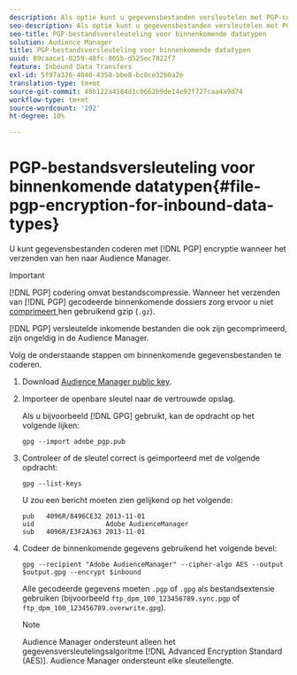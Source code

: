 ```yaml
---
description: Als optie kunt u gegevensbestanden versleutelen met PGP-codering wanneer u ze naar de Audience Manager verzendt.
seo-description: Als optie kunt u gegevensbestanden versleutelen met PGP-codering wanneer u ze naar de Audience Manager verzendt.
seo-title: PGP-bestandsversleuteling voor binnenkomende datatypen
solution: Audience Manager
title: PGP-bestandsversleuteling voor binnenkomende datatypen
uuid: 89caace1-0259-48fc-865b-d525ec7822f7
feature: Inbound Data Transfers
exl-id: 5f97a326-4840-4350-bbe8-bc8ce32b0a2e
translation-type: tm+mt
source-git-commit: 48b122a4184d1c0662b9de14e92f727caa4a9d74
workflow-type: tm+mt
source-wordcount: '192'
ht-degree: 10%

---
```


# PGP-bestandsversleuteling voor binnenkomende datatypen{#file-pgp-encryption-for-inbound-data-types}

U kunt gegevensbestanden coderen met [!DNL PGP] encryptie wanneer het verzenden van hen naar Audience Manager.

<!-- c_encryption.xml -->

>[!IMPORTANT]
>
>[!DNL PGP] codering omvat bestandscompressie. Wanneer het verzenden van [!DNL PGP] gecodeerde binnenkomende dossiers zorg ervoor u niet [comprimeert ](../../../integration/sending-audience-data/batch-data-transfer-explained/inbound-file-compression.md) hen gebruikend gzip (`.gz`).
>
>[!DNL PGP] versleutelde inkomende bestanden die ook zijn  [](../../../integration/sending-audience-data/batch-data-transfer-explained/inbound-file-compression.md) gecomprimeerd, zijn ongeldig in de Audience Manager.

Volg de onderstaande stappen om binnenkomende gegevensbestanden te coderen.

1. Download [Audience Manager public key](./assets/adobe_pgp.pub).
2. Importeer de openbare sleutel naar de vertrouwde opslag.

   Als u bijvoorbeeld [!DNL GPG] gebruikt, kan de opdracht op het volgende lijken:

   `gpg --import adobe_pgp.pub`

3. Controleer of de sleutel correct is geïmporteerd met de volgende opdracht:

   `gpg --list-keys`

   U zou een bericht moeten zien gelijkend op het volgende:

   ```
   pub   4096R/8496CE32 2013-11-01
   uid                  Adobe AudienceManager
   sub   4096R/E3F2A363 2013-11-01
   ```

4. Codeer de binnenkomende gegevens gebruikend het volgende bevel:

   `gpg --recipient "Adobe AudienceManager" --cipher-algo AES --output $output.gpg --encrypt $inbound`

   Alle gecodeerde gegevens moeten `.pgp` of `.gpg` als bestandsextensie gebruiken (bijvoorbeeld `ftp_dpm_100_123456789.sync.pgp` of `ftp_dpm_100_123456789.overwrite.gpg`).

   >[!NOTE]
   >
   >Audience Manager ondersteunt alleen het gegevensversleutelingsalgoritme [!DNL Advanced Encryption Standard (AES)]. Audience Manager ondersteunt elke sleutellengte.
